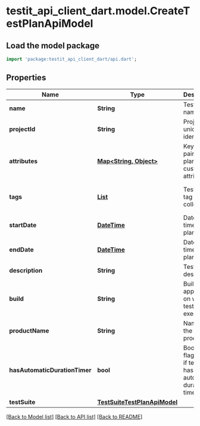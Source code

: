 # testit_api_client_dart.model.CreateTestPlanApiModel

## Load the model package
```dart
import 'package:testit_api_client_dart/api.dart';
```

## Properties
Name | Type | Description | Notes
------------ | ------------- | ------------- | -------------
**name** | **String** | Test plan name | 
**projectId** | **String** | Project unique identifier | 
**attributes** | [**Map<String, Object>**](Object.md) | Key value pair of test plan custom attributes | [default to const {}]
**tags** | [**List<TagApiModel>**](TagApiModel.md) | Test plan tag names collection | [optional] [default to const []]
**startDate** | [**DateTime**](DateTime.md) | Date and time of test plan start | [optional] 
**endDate** | [**DateTime**](DateTime.md) | Date and time of test plan end | [optional] 
**description** | **String** | Test plan description | [optional] 
**build** | **String** | Build of the application on which test plan is executed | [optional] 
**productName** | **String** | Name of the testing product | [optional] 
**hasAutomaticDurationTimer** | **bool** | Boolean flag defines if test plan has automatic duration timer | [optional] 
**testSuite** | [**TestSuiteTestPlanApiModel**](TestSuiteTestPlanApiModel.md) |  | [optional] 

[[Back to Model list]](../README.md#documentation-for-models) [[Back to API list]](../README.md#documentation-for-api-endpoints) [[Back to README]](../README.md)


